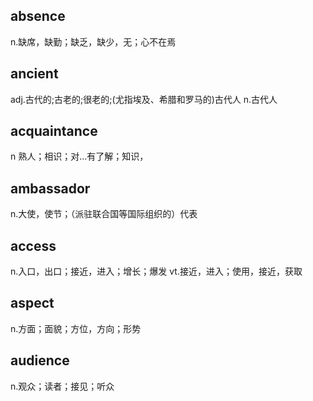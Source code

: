 ## absence
n.缺席，缺勤；缺乏，缺少，无；心不在焉

## ancient   
adj.古代的;古老的;很老的;(尤指埃及、希腊和罗马的)古代人
n.古代人

## acquaintance
n 熟人；相识；对…有了解；知识，

## ambassador
n.大使，使节；（派驻联合国等国际组织的）代表

## access
n.入口，出口；接近，进入；增长；爆发
vt.接近，进入；使用，接近，获取

## aspect
n.方面；面貌；方位，方向；形势

## audience
n.观众；读者；接见；听众